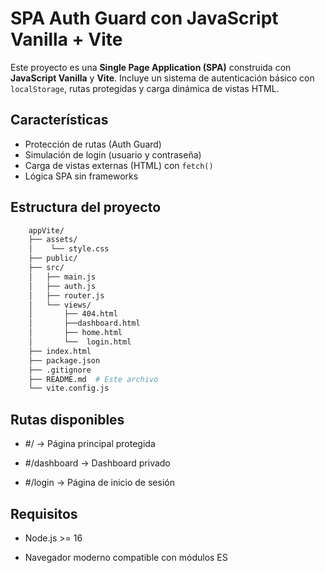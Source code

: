 #  SPA Auth Guard con JavaScript Vanilla + Vite

Este proyecto es una **Single Page Application (SPA)** construida con **JavaScript Vanilla** y **Vite**. Incluye un sistema de autenticación básico con `localStorage`, rutas protegidas y carga dinámica de vistas HTML.

##  Características

-  Protección de rutas (Auth Guard)
-  Simulación de login (usuario y contraseña)
-  Carga de vistas externas (HTML) con `fetch()`
-  Lógica SPA sin frameworks


##  Estructura del proyecto

``` bash
    appVite/
    ├── assets/
    │    └── style.css
    ├── public/
    ├── src/
    │   ├── main.js
    │   ├── auth.js
    │   ├── router.js
    │   └── views/
    │       ├── 404.html
    │       ├──dashboard.html
    │       ├── home.html
    │       └──  login.html
    ├── index.html
    ├── package.json
    ├── .gitignore
    ├── README.md  # Este archivo
    └── vite.config.js
```





##  Rutas disponibles
- #/ → Página principal protegida

- #/dashboard → Dashboard privado

- #/login → Página de inicio de sesión


##  Requisitos
- Node.js >= 16

- Navegador moderno compatible con módulos ES
